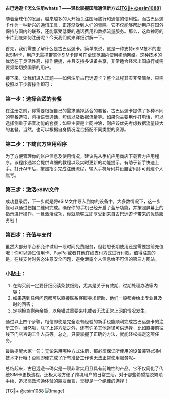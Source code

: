 **古巴远遊卡怎么注册whats？——轻松掌握国际通信新方式[[TG💪+ @esim1088](https://t.me/s/esim1088)]**

随着全球化的发展，越来越多的人开始关注国际旅行和通信的便利性。而古巴远遊卡作为一种新兴的通讯工具，正逐渐受到人们的青睐。它不仅能够帮助用户在国外保持与国内的联系，还能享受低廉的通话费用和数据流量服务。那么，这款神奇的卡片到底如何注册呢？今天我们就来详细讲解一下。

首先，我们需要了解什么是古巴远遊卡。简单来说，这是一种支持eSIM技术的虚拟SIM卡，用户无需携带实体SIM卡即可在全球范围内使用移动网络。这种技术的优势在于灵活性高、操作便捷，并且支持多设备共享，非常适合经常出国旅行或需要频繁切换国家的用户。

接下来，让我们进入正题——如何注册古巴远遊卡？整个过程其实非常简单，只需按照以下步骤操作即可：

### 第一步：选择合适的套餐
在注册之前，你需要根据自己的需求选择适合的套餐。古巴远遊卡提供了多种不同的套餐选项，包括语音通话、短信以及数据流量等。如果你主要用作打电话，可以选择侧重于语音功能的套餐；如果主要是上网冲浪，则应该优先考虑数据流量较大的套餐。当然，也可以根据自身情况混合搭配不同类型的资源。

### 第二步：下载官方应用程序
为了方便管理你的账户信息及使用情况，建议先从手机应用商店下载官方应用程序。该程序通常会提供详细的教程以及实时更新的功能提示，有助于新手快速上手。打开APP后，按照指引完成注册流程，输入手机号码并设置密码即可创建个人账号。

### 第三步：激活eSIM文件
成功登录后，下一步就是将eSIM文件导入到你的设备中。大多数情况下，这一步骤可以通过扫描二维码完成。确保你的手机已经开启了蓝牙功能，并按照屏幕上的指示进行操作。一旦激活成功，你就能够立即享受到来自古巴远遊卡带来的优质服务啦！

### 第四步：充值与支付
虽然大部分平台都允许试用一段时间免费服务，但若想长期使用还是需要提前充值哦！你可以通过信用卡、PayPal或者其他在线支付方式进行付款。值得注意的是，在线支付时务必注意安全问题，避免泄露个人信息给不可信的第三方网站。

### 小贴士：
1. 在购买前一定要仔细阅读条款细则，尤其是关于有效期、过期处理办法等内容；
2. 如果遇到任何问题都可以直接联系客服寻求帮助，他们一般都会给出专业且及时的回答；
3. 定期检查剩余余额，以免错过重要来电或者无法正常上网的情况发生。

通过以上四个步骤，相信即使是完全没有经验的新手也能顺利完成古巴远遊卡的注册工作。当然啦，除了上述方法之外，还有许多其他途径可供选择，比如直接前往线下门店咨询工作人员等。总之，只要掌握了正确的方法，就能轻松搞定这项任务。

最后提醒大家一句：无论采用哪种方式注册，都必须保证所使用的设备兼容eSIM技术才行哦！否则即便完成了所有准备工作也无法正常使用服务呢~

总结起来，古巴远遊卡确实是一项非常实用且具有前瞻性的产品。它不仅简化了传统SIM卡更换流程，还极大地方便了跨境用户的日常生活。对于那些希望摆脱繁琐手续、追求高效沟通体验的朋友而言，无疑是一个绝佳的选择！

[[TG💪+ @esim1088](https://t.me/s/esim1088) ![Image](https://i.postimg.cc/4NQfJmqS/Snipaste-2025-05-13-00-14-12.png)]